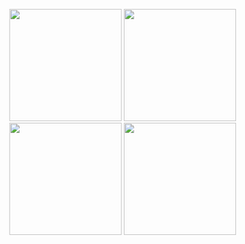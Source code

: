 <img src="image1.png" width="200"/> <img src="image2.png" width="200"/> <img src="image3.png" width="200"/> <img src="image4.png" width="200"/>
